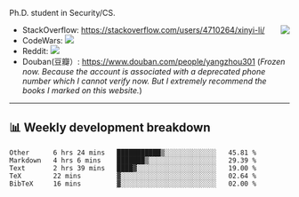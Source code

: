 Ph.D. student in Security/CS.

<img align="right" src="https://github-readme-stats.vercel.app/api?username=li-xin-yi&count_private=true&show_icons=true&hide_title=true&theme=tokyonight" />

- StackOverflow: https://stackoverflow.com/users/4710264/xinyi-li/
- CodeWars: [![](https://www.codewars.com/users/xy-li/badges/micro)](https://www.codewars.com/users/xy-li/)
- Reddit: [![](https://img.shields.io/reddit/user-karma/combined/xy-li?style=social)](https://www.reddit.com/user/xy-li/)
- Douban(豆瓣）: https://www.douban.com/people/yangzhou301  (*Frozen now. Because the account is associated with a deprecated phone number which I cannot verify now. But I extremely recommend the books I marked on this website.*)

---

## 📊 Weekly development breakdown

<!--START_SECTION:waka-->
```text
Other      6 hrs 24 mins   ███████████▒░░░░░░░░░░░░░   45.81 % 
Markdown   4 hrs 6 mins    ███████▒░░░░░░░░░░░░░░░░░   29.39 % 
Text       2 hrs 39 mins   ████▓░░░░░░░░░░░░░░░░░░░░   19.00 % 
TeX        22 mins         ▓░░░░░░░░░░░░░░░░░░░░░░░░   02.64 % 
BibTeX     16 mins         ▓░░░░░░░░░░░░░░░░░░░░░░░░   02.00 % 
```
<!--END_SECTION:waka-->
